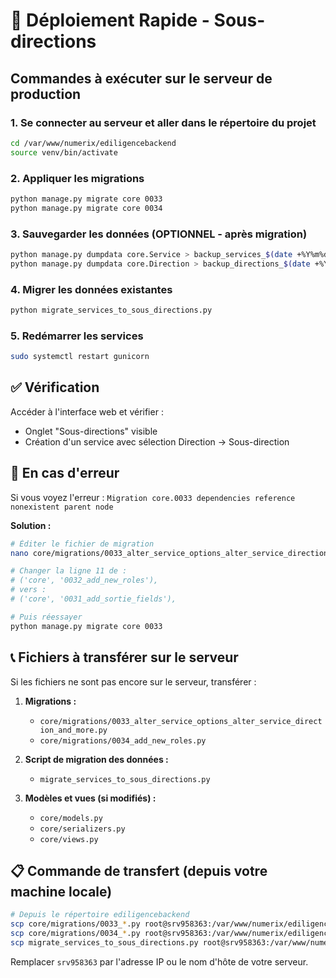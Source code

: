 # 🚀 Déploiement Rapide - Sous-directions

## Commandes à exécuter sur le serveur de production

### 1. Se connecter au serveur et aller dans le répertoire du projet

```bash
cd /var/www/numerix/ediligencebackend
source venv/bin/activate
```

### 2. Appliquer les migrations

```bash
python manage.py migrate core 0033
python manage.py migrate core 0034
```

### 3. Sauvegarder les données (OPTIONNEL - après migration)

```bash
python manage.py dumpdata core.Service > backup_services_$(date +%Y%m%d_%H%M%S).json
python manage.py dumpdata core.Direction > backup_directions_$(date +%Y%m%d_%H%M%S).json
```

### 4. Migrer les données existantes

```bash
python migrate_services_to_sous_directions.py
```

### 5. Redémarrer les services

```bash
sudo systemctl restart gunicorn
```

## ✅ Vérification

Accéder à l'interface web et vérifier :
- Onglet "Sous-directions" visible
- Création d'un service avec sélection Direction → Sous-direction

## 🐛 En cas d'erreur

Si vous voyez l'erreur : `Migration core.0033 dependencies reference nonexistent parent node`

**Solution :**
```bash
# Éditer le fichier de migration
nano core/migrations/0033_alter_service_options_alter_service_direction_and_more.py

# Changer la ligne 11 de :
# ('core', '0032_add_new_roles'),
# vers :
# ('core', '0031_add_sortie_fields'),

# Puis réessayer
python manage.py migrate core 0033
```

## 📞 Fichiers à transférer sur le serveur

Si les fichiers ne sont pas encore sur le serveur, transférer :

1. **Migrations :**
   - `core/migrations/0033_alter_service_options_alter_service_direction_and_more.py`
   - `core/migrations/0034_add_new_roles.py`

2. **Script de migration des données :**
   - `migrate_services_to_sous_directions.py`

3. **Modèles et vues (si modifiés) :**
   - `core/models.py`
   - `core/serializers.py`
   - `core/views.py`

## 📋 Commande de transfert (depuis votre machine locale)

```bash
# Depuis le répertoire ediligencebackend
scp core/migrations/0033_*.py root@srv958363:/var/www/numerix/ediligencebackend/core/migrations/
scp core/migrations/0034_*.py root@srv958363:/var/www/numerix/ediligencebackend/core/migrations/
scp migrate_services_to_sous_directions.py root@srv958363:/var/www/numerix/ediligencebackend/
```

Remplacer `srv958363` par l'adresse IP ou le nom d'hôte de votre serveur.
